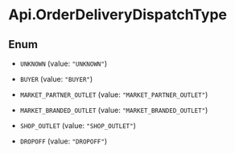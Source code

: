 # Api.OrderDeliveryDispatchType

## Enum


* `UNKNOWN` (value: `"UNKNOWN"`)

* `BUYER` (value: `"BUYER"`)

* `MARKET_PARTNER_OUTLET` (value: `"MARKET_PARTNER_OUTLET"`)

* `MARKET_BRANDED_OUTLET` (value: `"MARKET_BRANDED_OUTLET"`)

* `SHOP_OUTLET` (value: `"SHOP_OUTLET"`)

* `DROPOFF` (value: `"DROPOFF"`)


